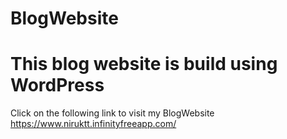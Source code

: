 # BlogWebsite
# This blog website is build using WordPress
Click on the following link to visit my BlogWebsite
https://www.niruktt.infinityfreeapp.com/
